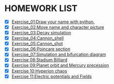 ﻿# HOMEWORK LIST



- [x] [Exercise_01:Draw your name with python.](https://www.zybuluo.com/lss9728/note/503587)
- [x] [Exercise_02:Move name and character picture](https://www.zybuluo.com/lss9728/note/513551)
- [x] [Exercise_03:Decay simulation](https://www.zybuluo.com/lss9728/note/522979)
- [x] [Exercise_04:Cannon_shell](https://www.zybuluo.com/lss9728/note/534188)
- [x] [Exercise_05:Cannon_shot](https://www.zybuluo.com/lss9728/note/542155)
- [x] [Exercise_06:Poincare section](https://www.zybuluo.com/lss9728/note/550192)
- [x] [Exercise_07:Simulation and bifurcation diagram](https://www.zybuluo.com/lss9728/note/565809)
- [x] [Exercise 08:Stadium Billiard](https://www.zybuluo.com/lss9728/note/573498)
- [x] [Exercise 09:Planet orbit and Mercury precession](https://www.zybuluo.com/lss9728/note/581493)
- [x] [Exercise 10:Hyperion chaos](https://www.zybuluo.com/lss9728/note/589431)
- [x] [Exercise 11:Electric potentials and Fields](https://www.zybuluo.com/lss9728/note/597789)
